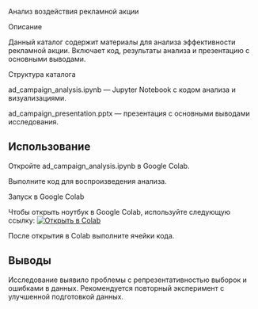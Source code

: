 Анализ воздействия рекламной акции

Описание

Данный каталог содержит материалы для анализа эффективности рекламной акции. Включает код, результаты анализа и презентацию с основными выводами.

Структура каталога

ad_campaign_analysis.ipynb — Jupyter Notebook с кодом анализа и визуализациями.

ad_campaign_presentation.pptx — презентация с основными выводами исследования.

## Использование

Откройте ad_campaign_analysis.ipynb в Google Colab.

Выполните код для воспроизведения анализа.

Запуск в Google Colab

Чтобы открыть ноутбук в Google Colab, используйте следующую ссылку:
[![Открыть в Colab](https://colab.research.google.com/assets/colab-badge.svg)](https://colab.research.google.com/github/leonboroz/Portfolio/blob/main/Ad_campaign_impact/promo_impact_analysis.ipynb)


После открытия в Colab выполните ячейки кода.

## Выводы

Исследование выявило проблемы с репрезентативностью выборок и ошибками в данных. Рекомендуется повторный эксперимент с улучшенной подготовкой данных.
